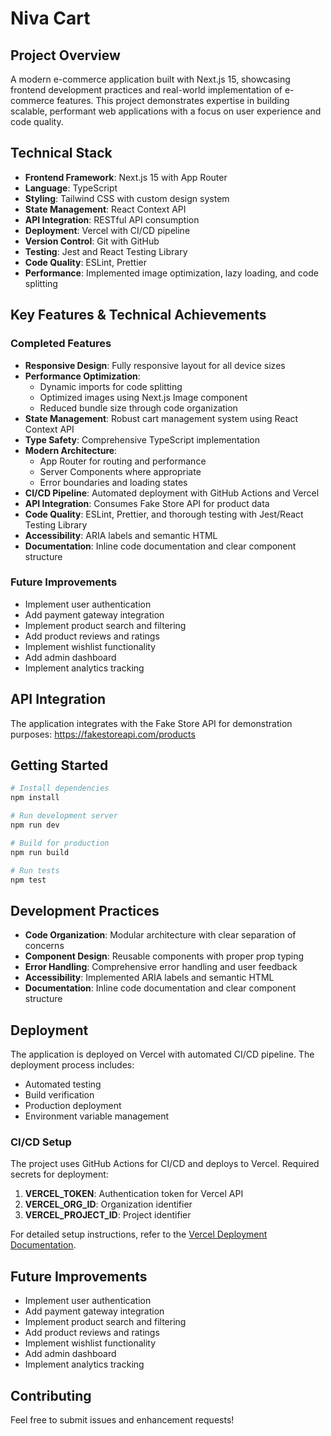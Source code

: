 # Niva Cart

## Project Overview
A modern e-commerce application built with Next.js 15, showcasing frontend development practices and real-world implementation of e-commerce features. This project demonstrates expertise in building scalable, performant web applications with a focus on user experience and code quality.

## Technical Stack
- **Frontend Framework**: Next.js 15 with App Router
- **Language**: TypeScript
- **Styling**: Tailwind CSS with custom design system
- **State Management**: React Context API
- **API Integration**: RESTful API consumption
- **Deployment**: Vercel with CI/CD pipeline
- **Version Control**: Git with GitHub
- **Testing**: Jest and React Testing Library
- **Code Quality**: ESLint, Prettier
- **Performance**: Implemented image optimization, lazy loading, and code splitting

## Key Features & Technical Achievements

### Completed Features
- **Responsive Design**: Fully responsive layout for all device sizes
- **Performance Optimization**: 
  - Dynamic imports for code splitting
  - Optimized images using Next.js Image component
  - Reduced bundle size through code organization
- **State Management**: Robust cart management system using React Context API
- **Type Safety**: Comprehensive TypeScript implementation
- **Modern Architecture**: 
  - App Router for routing and performance
  - Server Components where appropriate
  - Error boundaries and loading states
- **CI/CD Pipeline**: Automated deployment with GitHub Actions and Vercel
- **API Integration**: Consumes Fake Store API for product data
- **Code Quality**: ESLint, Prettier, and thorough testing with Jest/React Testing Library
- **Accessibility**: ARIA labels and semantic HTML
- **Documentation**: Inline code documentation and clear component structure

### Future Improvements
- Implement user authentication
- Add payment gateway integration
- Implement product search and filtering
- Add product reviews and ratings
- Implement wishlist functionality
- Add admin dashboard
- Implement analytics tracking

## API Integration
The application integrates with the Fake Store API for demonstration purposes:
https://fakestoreapi.com/products

## Getting Started
```bash
# Install dependencies
npm install

# Run development server
npm run dev

# Build for production
npm run build

# Run tests
npm test
```

## Development Practices
- **Code Organization**: Modular architecture with clear separation of concerns
- **Component Design**: Reusable components with proper prop typing
- **Error Handling**: Comprehensive error handling and user feedback
- **Accessibility**: Implemented ARIA labels and semantic HTML
- **Documentation**: Inline code documentation and clear component structure

## Deployment
The application is deployed on Vercel with automated CI/CD pipeline. The deployment process includes:
- Automated testing
- Build verification
- Production deployment
- Environment variable management

### CI/CD Setup
The project uses GitHub Actions for CI/CD and deploys to Vercel. Required secrets for deployment:

1. **VERCEL_TOKEN**: Authentication token for Vercel API
2. **VERCEL_ORG_ID**: Organization identifier
3. **VERCEL_PROJECT_ID**: Project identifier

For detailed setup instructions, refer to the [Vercel Deployment Documentation](https://vercel.com/docs).

## Future Improvements
- Implement user authentication
- Add payment gateway integration
- Implement product search and filtering
- Add product reviews and ratings
- Implement wishlist functionality
- Add admin dashboard
- Implement analytics tracking

## Contributing
Feel free to submit issues and enhancement requests!
